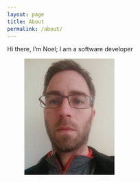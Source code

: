 ```yaml
---
layout: page
title: About
permalink: /about/
---
```


Hi there, I’m Noel; I am a software developer

<figure>
  <img src="/images/me.jpg" alt="">
</figure>

